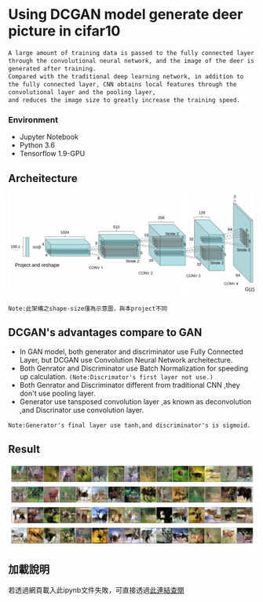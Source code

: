 # Using DCGAN model generate deer picture in cifar10
```
A large amount of training data is passed to the fully connected layer through the convolutional neural network, and the image of the deer is generated after training.
Compared with the traditional deep learning network, in addition to the fully connected layer, CNN obtains local features through the convolutional layer and the pooling layer,
and reduces the image size to greatly increase the training speed.
```
### Environment
* Jupyter Notebook
* Python 3.6
* Tensorflow 1.9-GPU
## Archeitecture
![error](https://github.com/JusticeLeee/DC_GAN/blob/master/DCGAN.png)
```
Note:此架構之shape-size僅為示意圖，與本project不同
```

## DCGAN's advantages compare to GAN
* In GAN model, both generator and discriminator use Fully Connected Layer, but DCGAN use Convolution Neural Network archeitecture.
* Both Genrator and Discriminator use Batch Normalization for speeding up calculation. ```(Note:Discrimator's first layer not use.)```
* Both Genrator and Discriminator different from traditional CNN ,they don't use pooling layer.
* Generator use tansposed convolution layer ,as known as deconvolution ,and Discrinator use convolution layer.
```
Note:Generator's final layer use tanh,and discriminator's is sigmoid.
```
## Result
![error](https://github.com/JusticeLeee/DC_GAN/blob/master/deer.png)
## 加載說明
若透過網頁載入此ipynb文件失敗，可直接透過[此連結查閱](https://nbviewer.jupyter.org/github/JusticeLeee/DC_GAN/blob/master/DcGan_deer.ipynb)

